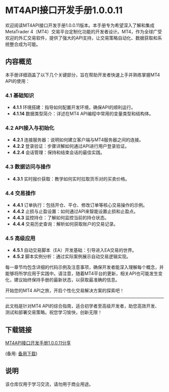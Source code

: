 # MT4API接口开发手册1.0.0.11

欢迎阅读MT4API接口开发手册1.0.0.11版本。本手册专为希望深入了解和集成MetaTrader 4（MT4）交易平台定制化功能的开发者设计。MT4，作为全球广受欢迎的外汇交易软件，提供了强大的API支持，让交易策略自动化、数据获取和系统整合成为可能。

## 内容概览

本手册详细涵盖了以下几个关键部分，旨在帮助开发者快速上手并熟练掌握MT4 API的使用：

### 4.1 基础知识
- **4.1.1** 环境搭建：指导如何配置开发环境，确保API的顺利运行。
- **4.1.14** 数据类型简介：详述在MT4 API编程中常用的变量类型和结构体。

### 4.2 API接入与初始化
- **4.2.1** 连接服务器：说明如何建立客户端与MT4服务器之间的连接。
- **4.2.2** 登录验证：步骤详解如何通过API进行用户登录验证。
- **4.2.4** 会话管理：保持和结束会话的最佳实践。

### 4.3 数据访问与操作
- **4.3.1** 实时报价获取：教学如何实时拉取货币对的买卖价格。
  
### 4.4 交易操作
- **4.4.1** 订单执行：包括开仓、平仓、修改订单等核心交易操作的示例。
- **4.4.2** 止损与止盈设置：如何通过API来智能设置止损和止盈点。
- **4.4.3** 监控持仓：了解如何监控当前的持仓状态。
- **4.4.4** 交易历史查询：解析如何获取账户的交易记录。

### 4.5 高级应用
- **4.5.1** 自动交易脚本（EA）开发基础：引导进入EA交易的世界。
- **4.5.2** 脚本实例分析：通过实际案例展示自动交易逻辑实现。

每一章节均包含详细的代码示例及注意事项，确保开发者能深入理解每个概念，并能够将所学应用于实践中。请注意，随着MT4平台的更新，相关API也可能发生变化，建议始终保持手册的最新状态，以获取最准确的信息。

开始您的MT4 API之旅，开启个性化交易解决方案的探索吧！

---

此文档是针对MT4 API的综合指南，适合初学者至高级开发者，助您高效开发、测试和部署交易策略。祝您学习愉快，创新无限！

## 下载链接
[MT4API接口开发手册1.0.0.11分享](https://pan.quark.cn/s/c647ae10f861) 

(备用: [备用下载](https://pan.baidu.com/s/1FBkGJrW4XDl1CRUHExH1jw?pwd=tiix))

## 说明

该仓库仅用于学习交流，请勿用于商业用途。
